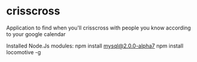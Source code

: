 crisscross
==========

Application to find when you'll crisscross with people you know according to your google calendar

Installed Node.Js modules:
npm install mysql@2.0.0-alpha7
npm install locomotive -g